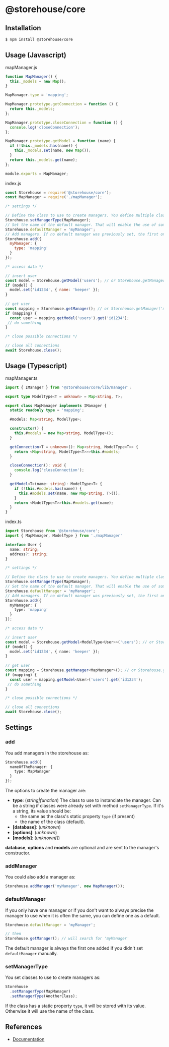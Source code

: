 # @storehouse/core

## Installation

```bash
$ npm install @storehouse/core
```

## Usage (Javascript)

mapManager.js
```js
function MapManager() {
  this._models = new Map();
}

MapManager.type = 'mapping';

MapManager.prototype.getConnection = function () {
  return this._models;
};

MapManager.prototype.closeConnection = function () {
  console.log('closeConnection');
};

MapManager.prototype.getModel = function (name) {
  if (!this._models.has(name)) {
    this._models.set(name, new Map());
  }
  return this._models.get(name);
};

module.exports = MapManager;
```

index.js
```js
const Storehouse = require('@storehouse/core');
const MapManager = require('./mapManager');

/* settings */

// Define the class to use to create managers. You define multiple classes by using the method multiple times.
Storehouse.setManagerType(MapManager);
// Set the name of the default manager. That will enable the use of some methods without having to define the manager to use and fallback to the default one.
Storehouse.defaultManager = 'myManager';
// Add managers. If no default manager was previously set, the first one will be set as default.
Storehouse.add({
  myManager: {
    type: 'mapping'
  }
});

/* access data */

// insert user
const model = Storehouse.getModel('users'); // or Storehouse.getManager('myManager', 'users');
if (model) {
  model.set('id1234', { name: 'keeper' });
}
    
// get user
const mapping = Storehouse.getManager(); // or Storehouse.getManager('myManager');
if (mapping) {
  const user = mapping.getModel('users').get('id1234');
 // do something
}

/* close possible connections */

// close all connections
await Storehouse.close();
```

## Usage (Typescript)

mapManager.ts
```ts
import { IManager } from '@storehouse/core/lib/manager';

export type ModelType<T = unknown> = Map<string, T>;

export class MapManager implements IManager {
  static readonly type = 'mapping';

  #models: Map<string, ModelType>;

  constructor() {
    this.#models = new Map<string, ModelType>();
  }

  getConnection<T = unknown>(): Map<string, ModelType<T>> {
    return <Map<string, ModelType<T>>>this.#models;
  }

  closeConnection(): void {
    console.log('closeConnection');
  }

  getModel<T>(name: string): ModelType<T> {
    if (!this.#models.has(name)) {
      this.#models.set(name, new Map<string, T>());
    }
    return <ModelType<T>>this.#models.get(name);
  }
}
```

index.ts
```ts
import Storehouse from '@storehouse/core';
import { MapManager, ModelType } from './mapManager'

interface User {
  name: string;
  address?: string;
}

/* settings */

// Define the class to use to create managers. You define multiple classes by using the method multiple times.
Storehouse.setManagerType(MapManager);
// Set the name of the default manager. That will enable the use of some methods without having to define the manager to use and fallback to the default one.
Storehouse.defaultManager = 'myManager';
// Add managers. If no default manager was previously set, the first one will be set as default.
Storehouse.add({
  myManager: {
    type: 'mapping'
  }
});

/* access data */

// insert user
const model = Storehouse.getModel<ModelType<User>>('users'); // or Storehouse.getManager('myManager', 'users');
if (model) {
  model.set('id1234', { name: 'keeper' });
}
    
// get user
const mapping = Storehouse.getManager<MapManager>(); // or Storehouse.getManager('myManager');
if (mapping) {
  const user = mapping.getModel<User>('users').get('id1234');
 // do something
}

/* close possible connections */

// close all connections
await Storehouse.close();
```

## Settings

### add

You add managers in the storehouse as: 
```ts
Storehouse.add({
  nameOfTheManager: {
    type: MapManager
  }
});
```

The options to create the manager are:
- **type**: (_string|function_) The class to use to instanciate the manager. Can be a string if classes were already set with method `setManagerType`. If it's a string, its value should be:
  - the same as the class's static property `type` (if present)
  - the name of the class (default).
- **[database]**: (_unknown_)
- **[options]**: (_unknown_)
- **[models]**: (_unknown[]_)

**database**, **options** and **models** are optional and are sent to the manager's constructor.



### addManager

You could also add a manager as:
```ts
Storehouse.addManager('myManager', new MapManager());
```



### defaultManager

If you only have one manager or if you don't want to always precise the manager to use when it is often the same, you can define one as a default.
```ts
Storehouse.defaultManager = 'myManager';

// then
Storehouse.getManager(); // will search for 'myManager'
```

The default manager is always the first one added if you didn't set `defaultManager` manually. 



### setManagerType

You set classes to use to create managers as:
```ts
Storehouse
  .setManagerType(MapManager)
  .setManagerType(AnotherClass);
```

If the class has a static property `type`, it will be stored with its value. Otherwise it will use the name of the class.



## References

- [Documentation](https://socket.io/)